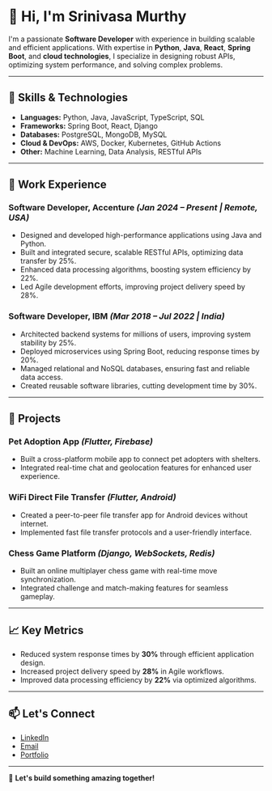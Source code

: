 # 👋 Hi, I'm Srinivasa Murthy

I'm a passionate **Software Developer** with experience in building scalable and efficient applications. With expertise in **Python**, **Java**, **React**, **Spring Boot**, and **cloud technologies**, I specialize in designing robust APIs, optimizing system performance, and solving complex problems. 

---

## 🌟 Skills & Technologies

- **Languages:** Python, Java, JavaScript, TypeScript, SQL
- **Frameworks:** Spring Boot, React, Django
- **Databases:** PostgreSQL, MongoDB, MySQL
- **Cloud & DevOps:** AWS, Docker, Kubernetes, GitHub Actions
- **Other:** Machine Learning, Data Analysis, RESTful APIs

---

## 💼 Work Experience

### **Software Developer, Accenture** *(Jan 2024 – Present | Remote, USA)*
- Designed and developed high-performance applications using Java and Python.
- Built and integrated secure, scalable RESTful APIs, optimizing data transfer by 25%.
- Enhanced data processing algorithms, boosting system efficiency by 22%.
- Led Agile development efforts, improving project delivery speed by 28%.

### **Software Developer, IBM** *(Mar 2018 – Jul 2022 | India)*
- Architected backend systems for millions of users, improving system stability by 25%.
- Deployed microservices using Spring Boot, reducing response times by 20%.
- Managed relational and NoSQL databases, ensuring fast and reliable data access.
- Created reusable software libraries, cutting development time by 30%.

---

## 📂 Projects

### **Pet Adoption App** *(Flutter, Firebase)*
- Built a cross-platform mobile app to connect pet adopters with shelters.
- Integrated real-time chat and geolocation features for enhanced user experience.

### **WiFi Direct File Transfer** *(Flutter, Android)*
- Created a peer-to-peer file transfer app for Android devices without internet.
- Implemented fast file transfer protocols and a user-friendly interface.

### **Chess Game Platform** *(Django, WebSockets, Redis)*
- Built an online multiplayer chess game with real-time move synchronization.
- Integrated challenge and match-making features for seamless gameplay.

---

## 📈 Key Metrics

- Reduced system response times by **30%** through efficient application design.
- Increased project delivery speed by **28%** in Agile workflows.
- Improved data processing efficiency by **22%** via optimized algorithms.

---

## 📫 Let's Connect

- [LinkedIn](https://linkedin.com/in/srinivasa-murthy/)
- [Email](mailto:srinivasamurthyk1996@gmail.com)
- [Portfolio](https://www.srinivasa-murthy.com)

---

🚀 **Let's build something amazing together!**
